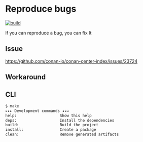 # Reproduce bugs

[![build](https://github.com/arttet/reproduce-bugs/actions/workflows/build.yml/badge.svg?branch=main)](https://github.com/arttet/reproduce-bugs/actions/workflows/build.yml)

If you can reproduce a bug, you can fix It

## Issue

https://github.com/conan-io/conan-center-index/issues/23724

## Workaround


## CLI

```sh
$ make
▸▸▸ Development commands ◂◂◂
help:                   Show this help
deps:                   Install the dependencies
build:                  Build the project
install:                Create a package
clean:                  Remove generated artifacts
```
